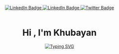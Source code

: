 <!DOCTYPE html>
<html lang="en">

<head>
  <meta charset="UTF-8" />
  <meta http-equiv="X-UA-Compatible" content="IE=edge" />
  <meta name="viewport" content="width=device-width, initial-scale=1.0" />
  <title>Document</title>
</head>

<body>
  <div id="badges" align="center">
    <a href="https://www.linkedin.com/in/shri-khubayan-kusuma-b85523213?originalSubdomain=id">
      <img src="https://img.shields.io/badge/LinkedIn-blue?style=for-the-badge&logo=linkedin&logoColor=white"
        alt="LinkedIn Badge" />
    </a>
    <a
      href="https://www.instagram.com/khu_bayan27/&ved=2ahUKEwjoxuzcu-n6AhUWSWwGHXOqBDkQFnoECAgQAQ&usg=AOvVaw1UdoqbKSAcEbkLjeQuFW75">
      <img src="https://img.shields.io/badge/Instagram-ff69b4?style=for-the-badge&logo=linkedin&logoColor=white"
        alt="LinkedIn Badge" />
    </a>
    <a href="https://twitter.com/khu_bayan?t=F2yucqdClFAghmPFSxEHYw&s=08">
      <img src="https://img.shields.io/badge/Twitter-blue?style=for-the-badge&logo=twitter&logoColor=white"
        alt="Twitter Badge" />
    </a>
    <br />
    <img src="https://komarev.com/ghpvc/?username=Khubaya&style=flat-square&color=blue" alt="" />
    <img src="https://img.shields.io/github/followers/Khubayan?label=Follow&style=social" alt="" />
    <h1>Hi , I'm Khubayan</h1>
    <p>
      <a href="https://git.io/typing-svg"><img
          src="https://readme-typing-svg.demolab.com?font=Fira+Code&size=18&color=5BCDFF&center=true&multiline=true&width=435&lines=Self+Taught+Junior+Programmer;Learner+and+Explorer;Weeb+and+Game"
          alt="Typing SVG" />
      </a>
    </p>

    
    
</body>

</html>
